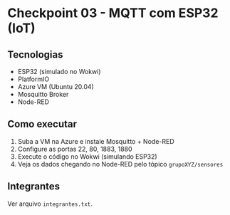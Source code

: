 # Checkpoint 03 - MQTT com ESP32 (IoT)

## Tecnologias
- ESP32 (simulado no Wokwi)
- PlatformIO
- Azure VM (Ubuntu 20.04)
- Mosquitto Broker
- Node-RED

## Como executar
1. Suba a VM na Azure e instale Mosquitto + Node-RED
2. Configure as portas 22, 80, 1883, 1880
3. Execute o código no Wokwi (simulando ESP32)
4. Veja os dados chegando no Node-RED pelo tópico `grupoXYZ/sensores`

## Integrantes
Ver arquivo `integrantes.txt`.